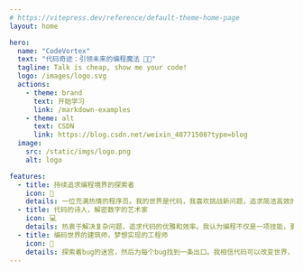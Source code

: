 ```yaml
---
# https://vitepress.dev/reference/default-theme-home-page
layout: home

hero:
  name: "CodeVortex"
  text: "代码奇迹：引领未来的编程魔法 🚀✨"
  tagline: Talk is cheap, show me your code!
  logo: /images/logo.svg
  actions:
    - theme: brand
      text: 开始学习
      link: /markdown-examples
    - theme: alt
      text: CSDN
      link: https://blog.csdn.net/weixin_48771508?type=blog
  image: 
    src: /static/imgs/logo.png
    alt: logo

features:
  - title: 持续追求编程境界的探索者
    icon: 🚀
    details: 一位充满热情的程序员。我的世界是代码，我喜欢挑战新问题，追求简洁高效的解决方案。
  - title: 代码的诗人，解密数字的艺术家
    icon: 💻
    details: 热衷于解决复杂问题，追求代码的优雅和效率。我认为编程不仅是一项技能，更是一门艺术，而我正努力成为其中的大师。
  - title: 编码世界的建筑师，梦想实现的工程师
    icon: 🔧
    details: 探索着bug的迷宫，然后为每个bug找到一条出口。我相信代码可以改变世界，或至少让世界变得更有趣。
---
```


